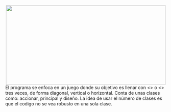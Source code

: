 <div id="hola" align="center"> 
<img src="https://cdn.dribbble.com/users/920717/screenshots/5875096/5c448d8569db6529743473.gif" width="500" height="250">
</div>
El programa se enfoca en un juego donde su objetivo es llenar con <<O>> o <<x>> tres veces, de forma diagonal, vertical o horizontal.
Conta de unas clases como: accionar, principal y diseño.
La idea de usar el número de  clases es que el codigo no se vea robusto en una sola clase.  
